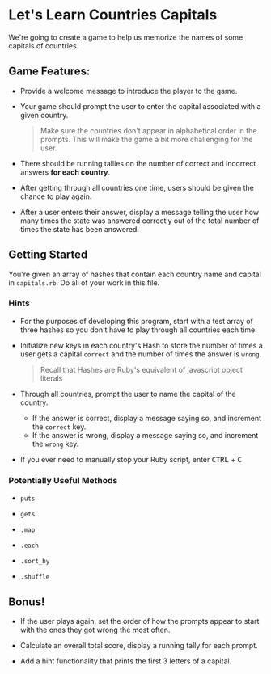# Let's Learn Countries Capitals

We're going to create a game to help us memorize the names of some capitals of countries.

## Game Features:

- Provide a welcome message to introduce the player to the game.

- Your game should prompt the user to enter the capital associated with a given country.
  > Make sure the countries don't appear in alphabetical order in the prompts. This will make the game a bit more challenging for the user.

- There should be running tallies on the number of correct and incorrect answers **for each country**.

- After getting through all countries one time, users should be given the chance to play again.

- After a user enters their answer, display a message telling the user how many times the state was answered correctly out of the total number of times the state has been answered.


## Getting Started

You're given an array of hashes that contain each country name and capital in `capitals.rb`. Do all of your work in this file.

### Hints

- For the purposes of developing this program, start with a test array of three hashes so you don't have to play through all countries each time.

- Initialize new keys in each country's Hash to store the number of times a user gets a capital `correct` and the number of times the answer is `wrong`.
  > Recall that Hashes are Ruby's equivalent of javascript object literals

- Through all countries, prompt the user to name the capital of the country.

  - If the answer is correct, display a message saying so, and increment the `correct` key.
  - If the answer is wrong, display a message saying so, and increment the `wrong` key.
  
- If you ever need to manually stop your Ruby script, enter <kbd>CTRL</kbd> + <kbd>C</kbd>

### Potentially Useful Methods

- `puts`

- `gets`

- `.map`

- `.each`

- `.sort_by`

- `.shuffle`

## Bonus!

- If the user plays again, set the order of how the prompts appear to start with the ones they got wrong the most often.

- Calculate an overall total score, display a running tally for each prompt.

- Add a hint functionality that prints the first 3 letters of a capital.
